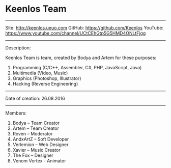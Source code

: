 # Keenlos Team
_____________________________________
Site: http://keenlos.ueuo.com
GitHub: https://github.com/Keenlos
YouTube: https://www.youtube.com/channel/UCtCEhGtp5G5HMD4ONLtFjgg
_____________________________________
Description:

Keenlos Team is team, created by Bodya and Artem for these purposes:
1) Programming (C/C++, Assembler, C#, PHP, JavaScript, Java)
2) Multimedia (Video, Music)
3) Graphics (Photoshop, Illustrator)
4) Hacking (Reverse Engineering)
_____________________________________
Date of creation: 26.08.2016
_____________________________________
Members:

1) Bodya – Team Creator
2) Artem – Team Creator
3) Roven – Moderator
4) AndxArtZ – Soft Developer
5) Verlemion – Web Designer
6) Xavier – Music Creator
7) The Fox – Designer
8) Venom Vortex - Animator
